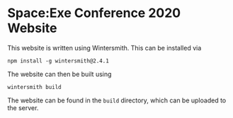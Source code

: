 # Space:Exe Conference 2020 Website

This website is written using Wintersmith. This can be installed via

```shell
npm install -g wintersmith@2.4.1
```

The website can then be built using

```shell
wintersmith build
```

The website can be found in the `build` directory, which can be uploaded to the server. 